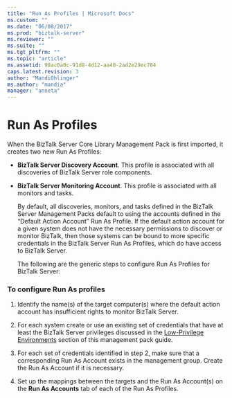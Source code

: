 ```yaml
---
title: "Run As Profiles | Microsoft Docs"
ms.custom: ""
ms.date: "06/08/2017"
ms.prod: "biztalk-server"
ms.reviewer: ""
ms.suite: ""
ms.tgt_pltfrm: ""
ms.topic: "article"
ms.assetid: 98ac0a0c-91d8-4d12-aa40-2ad2e29ec784
caps.latest.revision: 3
author: "MandiOhlinger"
ms.author: "mandia"
manager: "anneta"
---
```

# Run As Profiles
When the BizTalk Server Core Library Management Pack is first imported, it creates two new Run As Profiles:  
  
- **BizTalk Server Discovery Account**. This profile is associated with all discoveries of BizTalk Server role components.  
  
- **BizTalk Server Monitoring Account**. This profile is associated with all monitors and tasks.  
  
  By default, all discoveries, monitors, and tasks defined in the BizTalk Server Management Packs default to using the accounts defined in the “Default Action Account” Run As Profile.  If the default action account for a given system does not have the necessary permissions to discover or monitor BizTalk, then those systems can be bound to more specific credentials in the BizTalk Server Run As Profiles, which do have access to BizTalk Server.  
  
  The following are the generic steps to configure Run As Profiles for BizTalk Server:  
  
### To configure Run As profiles  
  
1.  Identify the name(s) of the target computer(s) where the default action account has insufficient rights to monitor BizTalk Server.  
  
2.  For each system create or use an existing set of credentials that have at least the BizTalk Server privileges discussed in the [Low-Privilege Environments](../technical-guides/low-privilege-environments.md) section of this management pack guide.  
  
3.  For each set of credentials identified in step 2, make sure that a corresponding Run As Account exists in the management group. Create the Run As Account if it is necessary.  
  
4.  Set up the mappings between the targets and the Run As Account(s) on the **Run As Accounts** tab of each of the Run As Profiles.